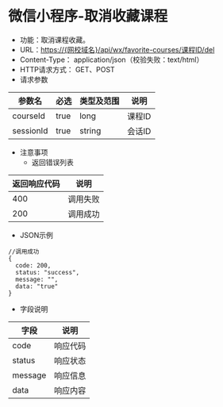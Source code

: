 # 微信小程序-取消收藏课程

* 功能：取消课程收藏。
* URL：[https://{网校域名}/api/wx/favorite-courses/课程ID/del](https://{网校域名}/api/wx/favorite-courses/课程ID/del)
* Content-Type： application/json（校验失败：text/html）
* HTTP请求方式： GET、POST
* 请求参数

| 参数名 | 必选 | 类型及范围 | 说明 |
| --- | --- | --- | --- |
| courseId | true | long | 课程ID |
| sessionId | true | string | 会话ID |

* 注意事项
  * 返回错误列表

| 返回响应代码 | 说明 |
| --- | --- |
| 400 | 调用失败 |
| 200 | 调用成功 |

* JSON示例

```
//调用成功
{
  code: 200,
  status: "success",
  message: "",
  data: "true"
}

```

* 字段说明

| 字段 | 说明 |
| --- | --- |
| code | 响应代码 |
| status | 响应状态 |
| message | 响应信息 |
| data | 响应内容 |

